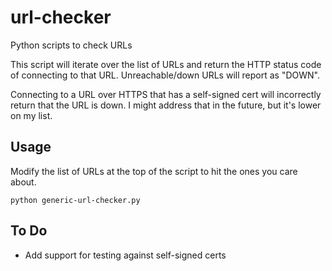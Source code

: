 # url-checker
Python scripts to check URLs

This script will iterate over the list of URLs and return the HTTP status code of connecting to that URL. 
Unreachable/down URLs will report as "DOWN".

Connecting to a URL over HTTPS that has a self-signed cert will incorrectly return that the URL is down. I might address that in the future, but it's lower on my list.

## Usage
Modify the list of URLs at the top of the script to hit the ones you care about.

`python generic-url-checker.py`

## To Do
* Add support for testing against self-signed certs
